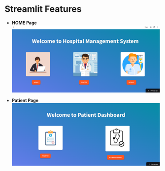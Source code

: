 # Streamlit Features

- **HOME Page**
![App Screenshot](https://github.com/Komalsai234/Hospital-Management-System/blob/2b4ee1bb0016191e9a36ae744dd61f9050f0df1a/Screenshots/Home.png)

- **Patient Page**
![App Screenshot](https://github.com/Komalsai234/Hospital-Management-System/blob/436d40356a81e9dd34f85f1feaaa56c7b57e5b60/Screenshots/Patient.png)
